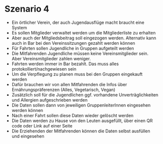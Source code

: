 # Szenario 4

- Ein örtlicher Verein, der auch Jugendausflüge macht braucht eine System
- Es sollen Mitglieder verwaltet werden um die Mitgliederliste zu erhalten
- Aber auch der Mitgliedsbeitrag soll eingezogen werden. Alternativ kann auch in Bar bei den Vereinssitzungen gezahlt werden können
- Für Fahrten sollen Jugendliche in Gruppen aufgeteilt werden
- Die Mitfahrenden Jugendliche müssen keine Vereinsmitglieder sein. Aber Vereinsmitglieder zahlen weniger.
- Fahrten werden immer in Bar bezahlt. Das muss alles protokolliert/nachgewiesen sein
- Um die Verpflegung zu planen muss bei den Gruppen eingekauft werden
- Dafür brauchen wir von allen Mitfahrenden die Infos über Ernährungspräferenzen (Alles, Vegetarisch, Vegan)
- Zusätzlich soll für die Jugendlichen ggf. vorhandene Unverträglichkeiten und Allergien aufgeschrieben werden
- Die Daten sollen dann von jeweiligen GruppenleiterInnen eingesehen werden können
- Nach einer Fahrt sollen diese Daten wieder gelöscht werden
- Die Daten werden zu Hause von den Leuten ausgefüllt, über einen QR code oder Link auf einer Seite
- Die Erziehenden der Mitfahrenden können die Daten selbst ausfüllen und eingesehen